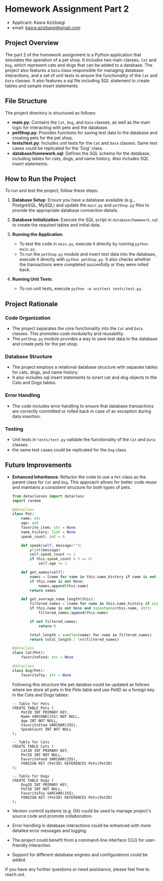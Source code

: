 # Homework Assignment Part 2

- Applicant: Kasra Azizbaigi
- email: kasra.azizbaigi@gmail.com

## Project Overview

The part 2 of the homework assignment is a Python application that simulates the operation of a pet shop. It includes two main classes, `Cat` and `Dog`, which represent cats and dogs that can be added to a database. The project also features a `Data` class responsible for managing database interactions, and a set of unit tests to ensure the functionality of the `Cat` and `Data` classes. It also features a sql file including SQL statement to create tables and sample insert statements.

## File Structure

The project directory is structured as follows:

- **main.py**: Contains the `Cat`, `Dog`, and `Data` classes, as well as the main logic for interacting with pets and the database.
- **petShop.py**: Provides functions for saving test data to the database and creating pets for the pet shop.
- **tests/test.py**: Includes unit tests for the `Cat` and `Data` classes. Same test cases could be replicated for the 'Dog' class.
- **database/homework.sql**: Defines the SQL schema for the database, including tables for cats, dogs, and name history. Also includes SQL insert statements.

## How to Run the Project

To run and test the project, follow these steps:

1. **Database Setup**: Ensure you have a database available (e.g., PostgreSQL, MySQL) and update the `main.py` and `petShop.py` files to provide the appropriate database connection details.

2. **Database Initialization**: Execute the SQL script in `database/homework.sql` to create the required tables and initial data.

3. **Running the Application**:
    - To test the code in `main.py`, execute it directly by running `python main.py`.
    - To run the `petShop.py` module and insert test data into the database, execute it directly with `python petShop.py`. It also checks whether the transactions were completed succesfully or they were rolled back.

4. **Running Unit Tests**:
    - To run unit tests, execute `python -m unittest tests/test.py`.

## Project Rationale

### Code Organization

- The project separates the core functionality into the `Cat` and `Data` classes. This promotes code modularity and reusability.
- The `petShop.py` module provides a way to save test data to the database and create pets for the pet shop.

### Database Structure

- The project employs a relational database structure with separate tables for cats, dogs, and name history. 
- It also includes sql insert statements to isnert cat and dog objects to the Cats and Dogs tables.

### Error Handling

- The code includes error handling to ensure that database transactions are correctly committed or rolled back in case of an exception during data insertion.

### Testing

- Unit tests in `tests/test.py` validate the functionality of the `Cat` and `Data` classes.
- the same test cases could be replicated for the `Dog` class.

## Future Improvements

- **Enhanced Inheritance**: Refactor the code to use a `Pet` class as the parent class for `Cat` and `Dog`. This approach allows for better code reuse and maintains a consistent structure for both types of pets.

    ```python
    from dataclasses import dataclass
    import random

    @dataclass
    class Pet:
        name: str
        age: int
        favorite_item: str = None
        name_history: list = None
        speak_count: int = 0

        def speak(self, message=""):
            print(message)
            self.speak_count += 1
            if this.speak_count % 5 == 0:
                self.age += 1

        def get_names(self):
            names = [name for name in this.name_history if name is not None]
            if this.name is not None:
                names.append(this.name)
            return names

        def get_average_name_length(this):
            filtered_names = [name for name in this.name_history if isinstance(name, str)]
            if this.name is not None and isinstance(this.name, str):
                filtered_names.append(this.name)

            if not filtered_names:
                return 0

            total_length = sum(len(name) for name in filtered_names)
            return total_length / len(filtered_names)

    @dataclass
    class Cat(Pet):
        favoriteFood: str = None

    @dataclass
    class Dog(Pet):
        favoriteToy: str = None
    ```
    Following this structure the pet databse could be updated as follows where we store all pets in the Pets table and use PetID as a foreign key in the Cats and Dogs tables:

    ```
    -- Table for Pets
    CREATE TABLE Pets (
        PetID INT PRIMARY KEY,
        Name VARCHAR(255) NOT NULL,
        Age INT NOT NULL,
        FavoriteItem VARCHAR(255),
        SpeakCount INT NOT NULL
    );

    -- Table for Cats
    CREATE TABLE Cats (
        CatID INT PRIMARY KEY,
        PetID INT NOT NULL,
        FavoriteFood VARCHAR(255),
        FOREIGN KEY (PetID) REFERENCES Pets(PetID)
    );

    -- Table for Dogs
    CREATE TABLE Dogs (
        DogID INT PRIMARY KEY,
        PetID INT NOT NULL,
        FavoriteToy VARCHAR(255),
        FOREIGN KEY (PetID) REFERENCES Pets(PetID)
    );
    ```

- Version controll systems (e.g. Git) could be used to manage project's source code and promote collaboration. 
- Error handling in database interactions could be enhanced with more detailed error messages and logging.
- The project could benefit from a command-line interface (CLI) for user-friendly interaction.
- Support for different database engines and configurations could be added.

If you have any further questions or need assistance, please feel free to reach out.
